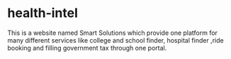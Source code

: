 # health-intel
 This is a website named Smart Solutions which provide one platform for many different services like college and school finder, hospital finder ,ride booking and filling government tax through one portal.
